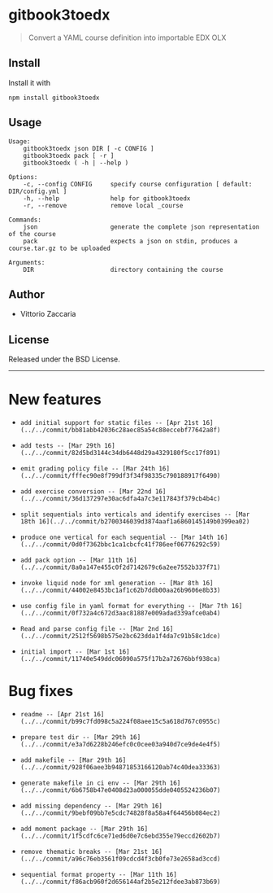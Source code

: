 # gitbook3toedx
> Convert a YAML course definition into importable EDX OLX

## Install

Install it with

```
npm install gitbook3toedx
```
## Usage

```
Usage:
    gitbook3toedx json DIR [ -c CONFIG ]
    gitbook3toedx pack [ -r ]
    gitbook3toedx ( -h | --help )

Options:
    -c, --config CONFIG     specify course configuration [ default: DIR/config.yml ]
    -h, --help              help for gitbook3toedx
    -r, --remove            remove local _course

Commands:
    json                    generate the complete json representation of the course
    pack                    expects a json on stdin, produces a course.tar.gz to be uploaded

Arguments:
    DIR                     directory containing the course

```

## Author

* Vittorio Zaccaria

## License
Released under the BSD License.

***



# New features

-     add initial support for static files -- [Apr 21st 16](../../commit/bb81abb42036c28aec85a54c88eccebf77642a8f)
-     add tests -- [Mar 29th 16](../../commit/82d5bd3144c34db6448d29a4329180f5cc17f891)
-     emit grading policy file -- [Mar 24th 16](../../commit/fffec90e8f799df3f34f98335c790188917f6490)
-     add exercise conversion -- [Mar 22nd 16](../../commit/36d137297e30ac6dfa4a7c3e117843f379cb4b4c)
-     split sequentials into verticals and identify exercises -- [Mar 18th 16](../../commit/b2700346039d3874aaf1a6860145149b0399ea02)
-     produce one vertical for each sequential -- [Mar 14th 16](../../commit/0d0f7362bbc1ca1cbcfc41f786eef06776292c59)
-     add pack option -- [Mar 11th 16](../../commit/8a0a147e455c0f2d7142679c6a2ee7552b337f71)
-     invoke liquid node for xml generation -- [Mar 8th 16](../../commit/44002e8453bc1af1c62b7ddb00aa26b9606e8b33)
-     use config file in yaml format for everything -- [Mar 7th 16](../../commit/0f732a4c672d3aac81887e009adad339afce0ab4)
-     Read and parse config file -- [Mar 2nd 16](../../commit/2512f5698b575e2bc623dda1f4da7c91b58c1dce)
-     initial import -- [Mar 1st 16](../../commit/11740e549ddc06090a575f17b2a72676bbf938ca)

# Bug fixes

-     readme -- [Apr 21st 16](../../commit/b99c7fd098c5a224f08aee15c5a618d767c0955c)
-     prepare test dir -- [Mar 29th 16](../../commit/e3a7d6228b246efc0c0cee03a940d7ce9de4e4f5)
-     add makefile -- [Mar 29th 16](../../commit/928f06aee3b94871853166120ab74c40dea33363)
-     generate makefile in ci env -- [Mar 29th 16](../../commit/6b6758b47e0408d23a000055dde0405524236b07)
-     add missing dependency -- [Mar 29th 16](../../commit/9bebf09bb7e5cdc74828f8a58a4f64456b084ec2)
-     add moment package -- [Mar 29th 16](../../commit/1f5cdfc6ce71ed6d0e7c6ebd355e79eccd2602b7)
-     remove thematic breaks -- [Mar 21st 16](../../commit/a96c76eb3561f09cdcd4f3cb0fe73e2658ad3ccd)
-     sequential format property -- [Mar 11th 16](../../commit/f86acb960f2d656144af2b5e212fdee3ab873b69)
